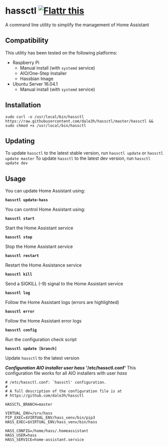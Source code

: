 # hassctl <a href="https://flattr.com/submit/auto?fid=o7dr10&url=https%3A%2F%2Fgithub.com%2Fdale3h%2Fhassctl" target="_blank"><img src="https://button.flattr.com/flattr-badge-large.png" alt="Flattr this" title="Flattr this" border="0"></a>

A command line utility to simplify the management of Home Assistant

## Compatibility

This utility has been tested on the following platforms:

* Raspberry Pi
  * Manual install (with `systemd` service)
  * AIO/One-Step Installer
  * Hassbian Image
* Ubuntu Server 16.04.1
  * Manual install (with `systemd` service)

## Installation

`sudo curl -o /usr/local/bin/hassctl https://raw.githubusercontent.com/dale3h/hassctl/master/hassctl && sudo chmod +x /usr/local/bin/hassctl`

## Updating

To update `hassctl` to the latest stable version, run `hassctl update` or `hassctl update master`
To update `hassctl` to the latest dev version, run `hassctl update dev`

## Usage

You can update Home Assistant using:

**`hassctl update-hass`**

You can control Home Assistant using:

**`hassctl start`**

Start the Home Assistant service

**`hassctl stop`**

Stop the Home Assistant service

**`hassctl restart`**

Restart the Home Assistance service

**`hassctl kill`**

Send a SIGKILL (-9) signal to the Home Assistant service

**`hassctl log`**

Follow the Home Assistant logs (errors are highlighted)

**`hassctl error`**

Follow the Home Assistant error logs

**`hassctl config`**

Run the configuration check script

**`hassctl update [branch]`**

Update `hassctl` to the latest version

***Configuration AIO installer user hass***
**'/etc/hassctl.conf'**
This configuration file works for all AIO installers with user *hass* 

```
# /etc/hassctl.conf: `hassctl' configuration.
#
# A full description of the configuration file is at
# https://github.com/dale3h/hassctl

HASSCTL_BRANCH=master

VIRTUAL_ENV=/srv/hass
PIP_EXEC=$VIRTUAL_ENV/hass_venv/bin/pip3
HASS_EXEC=$VIRTUAL_ENV/hass_venv/bin/hass

HASS_CONFIG=/home/hass/.homeassistant
HASS_USER=hass
HASS_SERVICE=home-assistant.service
```
